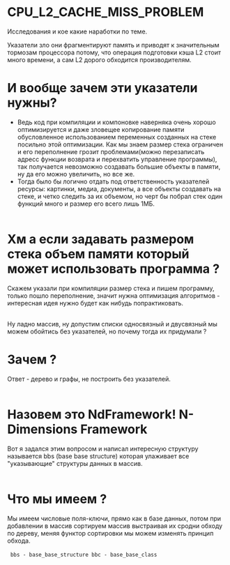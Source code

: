# CPU_L2_CACHE_MISS_PROBLEM
Исследования и кое какие наработки по теме.

Указатели зло они фрагментируют память и приводят к значительным тормозам процессора потому, что операция подготовки кэша L2 стоит много времени, а сам L2 дорого обходится производителям.<br>
# И вообще зачем эти указатели нужны? 
* Ведь код при компиляции и компоновке наверняка очень хорошо оптимизируется и даже зловещее копирование памяти обусловленное использованием переменных созданных на стеке посильно этой оптимизации.
Как мы знаем размер стека ограничен и его переполнение грозит проблемами(можно перезаписать адресс функции возврата и перехватить управление программы), так получается невозможно создавать большие объекты в памяти, ну да его можно увеличить, но все же.
* Тогда было бы логично отдать под ответственность указателей ресурсы: картинки, медиа, документы, а все объекты создавать на стеке, и четко следить за их объемом, но черт бы побрал стек один функций много и размер его всего лишь 1МБ.<br><br>
# Хм а если задавать размером стека объем памяти который может использовать программа ?
Скажем указали при компиляции размер стека и пишем программу, только пошло переполнение, значит нужна оптимизация алгоритмов - интересная идея нужно будет как нибудь попрактиковать.<br><br>

Ну ладно массив, ну допустим списки односвязный и двусвязный мы можем обойтись без указателей, но почему тогда их придумали ? 
# Зачем ? 
Ответ - дерево и графы, не построить без указателей.<br><br>

# Назовем это NdFramework! N-Dimensions Framework
Вот я задался этим вопросом и написал интересную структуру называется bbs (base base structure) которая улаживает все "указывающие" структуры данных в массив.<br><br>

# Что мы имеем ?
Мы имеем числовые поля-ключи, прямо как в базе данных, потом при добавлении в массив сортируем массив выстраивая их сродни обходу по дереву, меняя функтор сортировки мы можем изменять принцип обхода.<br><br>
<code>
bbs - base_base_structure
bbc - base_base_class
</code>

